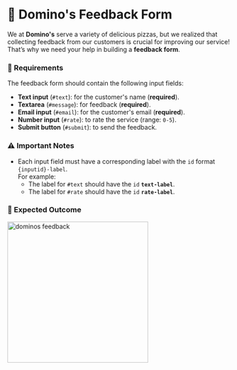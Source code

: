 # 🍕 Domino's Feedback Form

We at **Domino's** serve a variety of delicious pizzas, but we realized that collecting feedback from our customers is crucial for improving our service! That’s why we need your help in building a **feedback form**.

### 📝 Requirements

The feedback form should contain the following input fields:

- **Text input** (`#text`): for the customer's name (**required**).
- **Textarea** (`#message`): for feedback (**required**).
- **Email input** (`#email`): for the customer's email (**required**).
- **Number input** (`#rate`): to rate the service (range: `0-5`).
- **Submit button** (`#submit`): to send the feedback.

### ⚠️ Important Notes

- Each input field must have a corresponding label with the `id` format `{inputid}-label`.  
  For example:
  - The label for `#text` should have the `id` **`text-label`**.
  - The label for `#rate` should have the `id` **`rate-label`**.

### 🎯 Expected Outcome

<img width="317" alt="dominos feedback" src="https://github.com/user-attachments/assets/f0deae72-32ba-4c76-a46b-2cedc520ad84">

